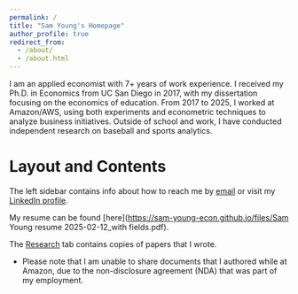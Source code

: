 ```yaml
---
permalink: /
title: "Sam Young's Homepage"
author_profile: true
redirect_from: 
  - /about/
  - /about.html
---
```


I am an applied economist with 7+ years of work experience.  I received my Ph.D. in Economics from UC San Diego in 2017, with my dissertation focusing on the economics of education.  From 2017 to 2025, I worked at Amazon/AWS, using both experiments and econometric techniques to analyze business initiatives.  Outside of school and work, I have conducted independent research on baseball and sports analytics.

Layout and Contents
======
The left sidebar contains info about how to reach me by [email](mailto:sam.young21@gmail.com) or visit my [LinkedIn profile](https://www.linkedin.com/in/sam-young-5115519/).

My resume can be found [here](https://sam-young-econ.github.io/files/Sam Young resume 2025-02-12_with fields.pdf).

The [Research](https://sam-young-econ.github.io/research/) tab contains copies of papers that I wrote.
* Please note that I am unable to share documents that I authored while at Amazon, due to the non-disclosure agreement (NDA) that was part of my employment.